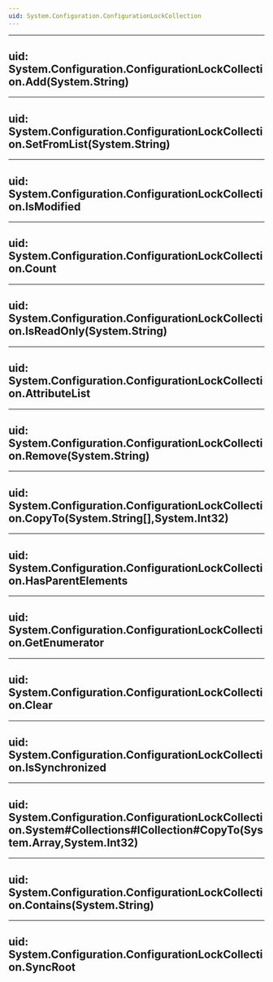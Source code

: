 ```yaml
---
uid: System.Configuration.ConfigurationLockCollection
---
```


---
uid: System.Configuration.ConfigurationLockCollection.Add(System.String)
---

---
uid: System.Configuration.ConfigurationLockCollection.SetFromList(System.String)
---

---
uid: System.Configuration.ConfigurationLockCollection.IsModified
---

---
uid: System.Configuration.ConfigurationLockCollection.Count
---

---
uid: System.Configuration.ConfigurationLockCollection.IsReadOnly(System.String)
---

---
uid: System.Configuration.ConfigurationLockCollection.AttributeList
---

---
uid: System.Configuration.ConfigurationLockCollection.Remove(System.String)
---

---
uid: System.Configuration.ConfigurationLockCollection.CopyTo(System.String[],System.Int32)
---

---
uid: System.Configuration.ConfigurationLockCollection.HasParentElements
---

---
uid: System.Configuration.ConfigurationLockCollection.GetEnumerator
---

---
uid: System.Configuration.ConfigurationLockCollection.Clear
---

---
uid: System.Configuration.ConfigurationLockCollection.IsSynchronized
---

---
uid: System.Configuration.ConfigurationLockCollection.System#Collections#ICollection#CopyTo(System.Array,System.Int32)
---

---
uid: System.Configuration.ConfigurationLockCollection.Contains(System.String)
---

---
uid: System.Configuration.ConfigurationLockCollection.SyncRoot
---
